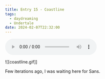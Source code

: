 ```yaml
---
title: Entry 15 - Coastline
tags:
  - daydreaming
  - Undertale
date: 2024-02-07T22:32:00
---
```

<audio src= "" controls></audio>

![[coastline.gif]]

Few iterations ago, I was waiting here for Sans.

